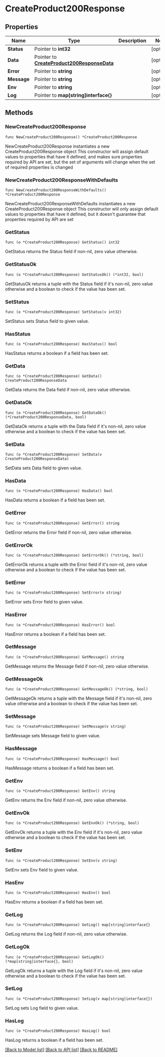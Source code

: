 # CreateProduct200Response

## Properties

Name | Type | Description | Notes
------------ | ------------- | ------------- | -------------
**Status** | Pointer to **int32** |  | [optional] 
**Data** | Pointer to [**CreateProduct200ResponseData**](CreateProduct200ResponseData.md) |  | [optional] 
**Error** | Pointer to **string** |  | [optional] 
**Message** | Pointer to **string** |  | [optional] 
**Env** | Pointer to **string** |  | [optional] 
**Log** | Pointer to **map[string]interface{}** |  | [optional] 

## Methods

### NewCreateProduct200Response

`func NewCreateProduct200Response() *CreateProduct200Response`

NewCreateProduct200Response instantiates a new CreateProduct200Response object
This constructor will assign default values to properties that have it defined,
and makes sure properties required by API are set, but the set of arguments
will change when the set of required properties is changed

### NewCreateProduct200ResponseWithDefaults

`func NewCreateProduct200ResponseWithDefaults() *CreateProduct200Response`

NewCreateProduct200ResponseWithDefaults instantiates a new CreateProduct200Response object
This constructor will only assign default values to properties that have it defined,
but it doesn't guarantee that properties required by API are set

### GetStatus

`func (o *CreateProduct200Response) GetStatus() int32`

GetStatus returns the Status field if non-nil, zero value otherwise.

### GetStatusOk

`func (o *CreateProduct200Response) GetStatusOk() (*int32, bool)`

GetStatusOk returns a tuple with the Status field if it's non-nil, zero value otherwise
and a boolean to check if the value has been set.

### SetStatus

`func (o *CreateProduct200Response) SetStatus(v int32)`

SetStatus sets Status field to given value.

### HasStatus

`func (o *CreateProduct200Response) HasStatus() bool`

HasStatus returns a boolean if a field has been set.

### GetData

`func (o *CreateProduct200Response) GetData() CreateProduct200ResponseData`

GetData returns the Data field if non-nil, zero value otherwise.

### GetDataOk

`func (o *CreateProduct200Response) GetDataOk() (*CreateProduct200ResponseData, bool)`

GetDataOk returns a tuple with the Data field if it's non-nil, zero value otherwise
and a boolean to check if the value has been set.

### SetData

`func (o *CreateProduct200Response) SetData(v CreateProduct200ResponseData)`

SetData sets Data field to given value.

### HasData

`func (o *CreateProduct200Response) HasData() bool`

HasData returns a boolean if a field has been set.

### GetError

`func (o *CreateProduct200Response) GetError() string`

GetError returns the Error field if non-nil, zero value otherwise.

### GetErrorOk

`func (o *CreateProduct200Response) GetErrorOk() (*string, bool)`

GetErrorOk returns a tuple with the Error field if it's non-nil, zero value otherwise
and a boolean to check if the value has been set.

### SetError

`func (o *CreateProduct200Response) SetError(v string)`

SetError sets Error field to given value.

### HasError

`func (o *CreateProduct200Response) HasError() bool`

HasError returns a boolean if a field has been set.

### GetMessage

`func (o *CreateProduct200Response) GetMessage() string`

GetMessage returns the Message field if non-nil, zero value otherwise.

### GetMessageOk

`func (o *CreateProduct200Response) GetMessageOk() (*string, bool)`

GetMessageOk returns a tuple with the Message field if it's non-nil, zero value otherwise
and a boolean to check if the value has been set.

### SetMessage

`func (o *CreateProduct200Response) SetMessage(v string)`

SetMessage sets Message field to given value.

### HasMessage

`func (o *CreateProduct200Response) HasMessage() bool`

HasMessage returns a boolean if a field has been set.

### GetEnv

`func (o *CreateProduct200Response) GetEnv() string`

GetEnv returns the Env field if non-nil, zero value otherwise.

### GetEnvOk

`func (o *CreateProduct200Response) GetEnvOk() (*string, bool)`

GetEnvOk returns a tuple with the Env field if it's non-nil, zero value otherwise
and a boolean to check if the value has been set.

### SetEnv

`func (o *CreateProduct200Response) SetEnv(v string)`

SetEnv sets Env field to given value.

### HasEnv

`func (o *CreateProduct200Response) HasEnv() bool`

HasEnv returns a boolean if a field has been set.

### GetLog

`func (o *CreateProduct200Response) GetLog() map[string]interface{}`

GetLog returns the Log field if non-nil, zero value otherwise.

### GetLogOk

`func (o *CreateProduct200Response) GetLogOk() (*map[string]interface{}, bool)`

GetLogOk returns a tuple with the Log field if it's non-nil, zero value otherwise
and a boolean to check if the value has been set.

### SetLog

`func (o *CreateProduct200Response) SetLog(v map[string]interface{})`

SetLog sets Log field to given value.

### HasLog

`func (o *CreateProduct200Response) HasLog() bool`

HasLog returns a boolean if a field has been set.


[[Back to Model list]](../README.md#documentation-for-models) [[Back to API list]](../README.md#documentation-for-api-endpoints) [[Back to README]](../README.md)


